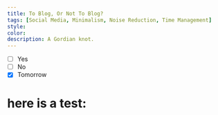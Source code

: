 ```yaml
---
title: To Blog, Or Not To Blog?
tags: [Social Media, Minimalism, Noise Reduction, Time Management]
style: 
color: 
description: A Gordian knot.
---
```


- [ ] Yes
- [ ] No
- [x] Tomorrow

# here is a test:

<script src="https://gist.github.com/TCornulier/814b63657c280e88f98d77f774d3a496.js"></script>

